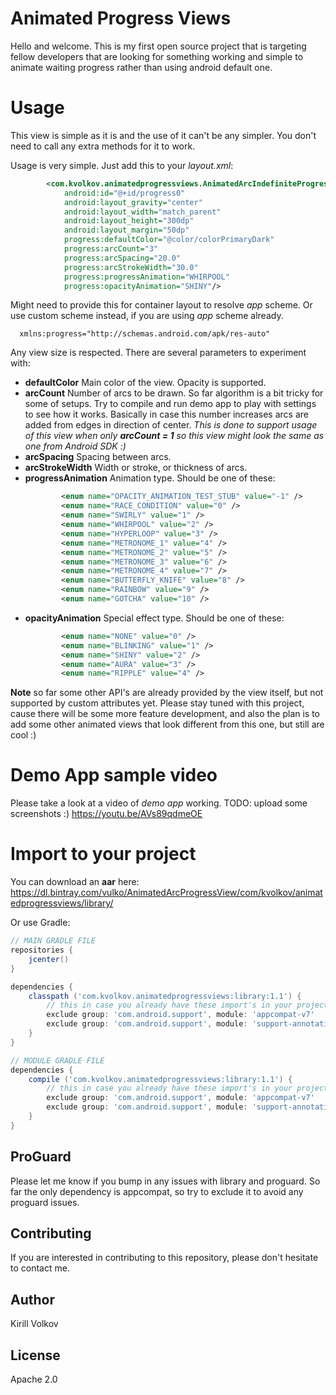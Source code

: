 # Animated Progress Views

Hello and welcome.
This is my first open source project that is targeting fellow developers that are looking for something working and simple to animate waiting progress rather than using android default one.


Usage
======
This view is simple as it is and the use of it can't be any simpler. You don't need to call any extra methods for it to work.

Usage is very simple. Just add this to your *layout.xml*:
```xml
        <com.kvolkov.animatedprogressviews.AnimatedArcIndefiniteProgressView
            android:id="@+id/progress0"
            android:layout_gravity="center"
            android:layout_width="match_parent"
            android:layout_height="300dp"
            android:layout_margin="50dp"
            progress:defaultColor="@color/colorPrimaryDark"
            progress:arcCount="3"
            progress:arcSpacing="20.0"
            progress:arcStrokeWidth="30.0"
            progress:progressAnimation="WHIRPOOL"
            progress:opacityAnimation="SHINY"/>
```

Might need to provide this for container layout to resolve *app* scheme. Or use custom scheme instead, if you are using *app* scheme already.
```
  xmlns:progress="http://schemas.android.com/apk/res-auto"
```

Any view size is respected. There are several parameters to experiment with:
 - **defaultColor** Main color of the view. Opacity is supported.
 - **arcCount** Number of arcs to be drawn. So far algorithm is a bit tricky for some of setups. Try to compile and run demo app to play with settings to see how it works. Basically in case this number increases arcs are added from edges in direction of center. *This is done to support usage of this view when only **arcCount = 1** so this view might look the same as one from Android SDK :)*
 - **arcSpacing** Spacing between arcs.
 - **arcStrokeWidth** Width or stroke, or thickness of arcs.
 - **progressAnimation** Animation type. Should be one of these:
    ```xml
            <enum name="OPACITY_ANIMATION_TEST_STUB" value="-1" />
            <enum name="RACE_CONDITION" value="0" />
            <enum name="SWIRLY" value="1" />
            <enum name="WHIRPOOL" value="2" />
            <enum name="HYPERLOOP" value="3" />
            <enum name="METRONOME_1" value="4" />
            <enum name="METRONOME_2" value="5" />
            <enum name="METRONOME_3" value="6" />
            <enum name="METRONOME_4" value="7" />
            <enum name="BUTTERFLY_KNIFE" value="8" />
            <enum name="RAINBOW" value="9" />
            <enum name="GOTCHA" value="10" />
 - **opacityAnimation** Special effect type. Should be one of these:
    ```xml
            <enum name="NONE" value="0" />
            <enum name="BLINKING" value="1" />
            <enum name="SHINY" value="2" />
            <enum name="AURA" value="3" />
            <enum name="RIPPLE" value="4" />
    ```

  **Note** so far some other API's are already provided by the view itself, but not supported by custom attributes yet. Please stay tuned with this project, cause there will be some more feature development, and also the plan is to add some other animated views that look different from this one, but still are cool :)


**Demo App sample video**
======
Please take a look at a video of *demo app* working. TODO: upload some screenshots :)
https://youtu.be/AVs89qdmeOE


**Import to your project**
======
You can download an **aar** here: https://dl.bintray.com/vulko/AnimatedArcProgressView/com/kvolkov/animatedprogressviews/library/

Or use Gradle:
```gradle
// MAIN GRADLE FILE
repositories {
    jcenter()
}

dependencies {
    classpath ('com.kvolkov.animatedprogressviews:library:1.1') {
        // this in case you already have these import's in your project, otherwise skip it
        exclude group: 'com.android.support', module: 'appcompat-v7'
        exclude group: 'com.android.support', module: 'support-annotations'
    }
}

// MODULE GRADLE FILE
dependencies {
    compile ('com.kvolkov.animatedprogressviews:library:1.1') {
        // this in case you already have these import's in your project, otherwise skip it
        exclude group: 'com.android.support', module: 'appcompat-v7'
        exclude group: 'com.android.support', module: 'support-annotations'
    }
}
```


ProGuard
------
Please let me know if you bump in any issues with library and proguard. So far the only dependency is appcompat, so try to exclude it to avoid any proguard issues.


Contributing
------
If you are interested in contributing to this repository, please don't hesitate to contact me.


Author
------
Kirill Volkov


License
------
Apache 2.0
